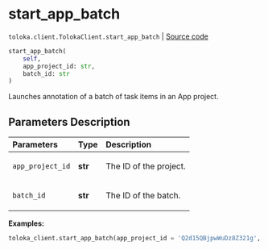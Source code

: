 # start_app_batch
`toloka.client.TolokaClient.start_app_batch` | [Source code](https://github.com/Toloka/toloka-kit/blob/v1.2.0/src/client/__init__.py#L4250)

```python
start_app_batch(
    self,
    app_project_id: str,
    batch_id: str
)
```

Launches annotation of a batch of task items in an App project.

## Parameters Description

| Parameters | Type | Description |
| :----------| :----| :-----------|
`app_project_id`|**str**|<p>The ID of the project.</p>
`batch_id`|**str**|<p>The ID of the batch.</p>

**Examples:**


```python
toloka_client.start_app_batch(app_project_id = 'Q2d15QBjpwWuDz8Z321g', app_batch_id = '4Va2BBWKL88S4QyAgVje')
```
